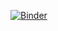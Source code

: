 [![Binder](https://mybinder.org/badge_logo.svg)](https://mybinder.org/v2/gh/python-villon/NSI_de_villele/main)